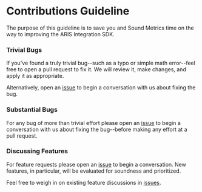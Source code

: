 # Contributions Guideline

The purpose of this guideline is to save you and Sound Metrics time on the way to improving the ARIS Integration SDK.

### Trivial Bugs

If you've found a truly trivial bug--such as a typo or simple math error--feel free to open a
pull request to fix it. We will review it, make changes, and apply it as appropriate.

Alternatively, open an [issue](https://github.com/SoundMetrics/aris-integration-sdk/issues) to begin a conversation
with us about fixing the bug.

### Substantial Bugs

For  any bug of more than trivial effort please open an
[issue](https://github.com/SoundMetrics/aris-integration-sdk/issues) to begin a conversation
with us about fixing the bug--before making any effort at a pull request.

### Discussing Features

For feature requests please open an [issue](https://github.com/SoundMetrics/aris-integration-sdk/issues) to begin a conversation.
New features, in particular, will be evaluated for soundness and prioritized.

Feel free to weigh in on existing feature discussions in [issues](https://github.com/SoundMetrics/aris-integration-sdk/issues).
